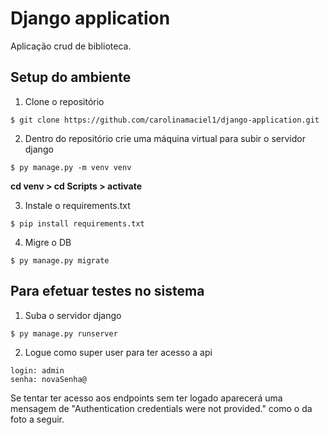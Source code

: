 # Django application
Aplicação crud de biblioteca.

## Setup do ambiente 
1. Clone o repositório 

``` 
$ git clone https://github.com/carolinamaciel1/django-application.git
```

2. Dentro do repositório crie uma máquina virtual para subir o servidor django 

```
$ py manage.py -m venv venv
```
**cd venv > cd Scripts > activate**


3. Instale o requirements.txt

```
$ pip install requirements.txt
```

4. Migre o DB

```
$ py manage.py migrate
```



## Para efetuar testes no sistema

1. Suba o servidor django

```
$ py manage.py runserver
```

2. Logue como super user para ter acesso a api 

```
login: admin
senha: novaSenha@
```
Se tentar ter acesso aos endpoints sem ter logado aparecerá uma mensagem de  "Authentication credentials were not provided." como o da foto a seguir.






